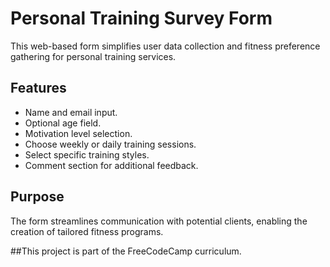 # Personal Training Survey Form

This web-based form simplifies user data collection and fitness preference gathering for personal training services. 


## Features

- Name and email input.
- Optional age field.
- Motivation level selection.
- Choose weekly or daily training sessions.
- Select specific training styles.
- Comment section for additional feedback.

## Purpose

The form streamlines communication with potential clients, enabling the creation of tailored fitness programs.


##This project is part of the FreeCodeCamp curriculum.
